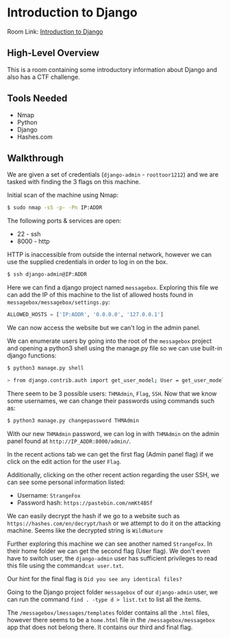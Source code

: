 # Introduction to Django

Room Link: [Introduction to Django](https://tryhackme.com/room/django)

## High-Level Overview

This is a room containing some introductory information about Django and also has a CTF challenge.

## Tools Needed

* Nmap
* Python
* Django
* Hashes.com

## Walkthrough

We are given a set of credentials (`django-admin` - `roottoor1212`) and we are tasked with finding the 3 flags on this machine.

Initial scan of the machine using Nmap:

```bash
$ sudo nmap -sS -p- -Pn IP:ADDR
```

The following ports & services are open:

* 22 - ssh
* 8000 - http

HTTP is inaccessible from outside the internal network, however we can use the supplied credentials in order to log in on the box.

```bash
$ ssh django-admin@IP:ADDR
```

Here we can find a django project named `messagebox`. Exploring this file we can add the IP of this machine to the list of allowed hosts found in `messagebox/messagebox/settings.py`:

```python
ALLOWED_HOSTS = ['IP:ADDR', '0.0.0.0', '127.0.0.1']
```

We can now access the website but we can't log in the admin panel. 

We can enumerate users by going into the root of the `messagebox` project and opening a python3 shell using the manage.py file so we can use built-in django functions:

```bash
$ python3 manage.py shell

> from django.contrib.auth import get_user_model; User = get_user_model(); users = User.objects.all(); print(users)
```

There seem to be 3 possible users: `THMAdmin`, `Flag`, `SSH`. Now that we know some usernames, we can change their passwords using commands such as:

```bash
$ python3 manage.py changepassword THMAdmin
```

With our new `THMAdmin` password, we can log in with `THMAdmin` on the admin panel found at `http://IP_ADDR:8000/admin/`.

In the recent actions tab we can get the first flag (Admin panel flag) if we click on the edit action for the user `Flag`.

Additionally, clicking on the other recent action regarding the user SSH, we can see some personal information listed:

* Username: `StrangeFox`
* Password hash: `https://pastebin.com/nmKt4BSf`

We can easily decrypt the hash if we go to a website such as `https://hashes.com/en/decrypt/hash` or we attempt to do it on the attacking machine. Seems like the decrypted string is `WildNature`

Further exploring this machine we can see another named `StrangeFox`. In their home folder we can get the second flag (User flag). We don't even have to switch user, the `django-admin` user has sufficient privileges to read this file using the command`cat user.txt`.

Our hint for the final flag is `Did you see any identical files?`

Going to the Django project folder `messagebox` of our `django-admin` user, we can run the command `find . -type d > list.txt` to list all the items.

The `/messagebox/lmessages/templates` folder contains all the `.html` files, however there seems to be a `home.html` file in the `/messagebox/messagebox` app that does not belong there. It contains our third and final flag.